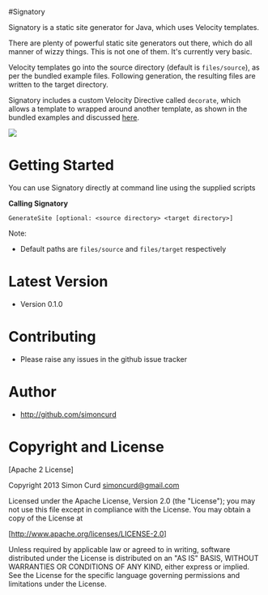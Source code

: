 #Signatory

Signatory is a static site generator for Java, which uses Velocity templates.

There are plenty of powerful static site generators out there, which do all manner
of wizzy things. This is not one of them. It's currently very basic.

Velocity templates go into the source directory (default is `files/source`), as per
the bundled example files. Following generation, the resulting files are written to
the target directory. 

Signatory includes a custom Velocity Directive called `decorate`, which allows a 
template to wrapped around another template, as shown in the bundled examples
and discussed [here](http://simoncurd.com/2013/03/17/using-decorators-in-velocity-without-sitemesh/).

<img src="https://api.travis-ci.org/simoncurd/signatory.png"/>

# Getting Started

You can use Signatory directly at command line using the supplied scripts

**Calling Signatory**

	GenerateSite [optional: <source directory> <target directory>]

Note: 
* Default paths are `files/source` and `files/target` respectively

# Latest Version

* Version 0.1.0

# Contributing

* Please raise any issues in the github issue tracker

# Author

* http://github.com/simoncurd

# Copyright and License

[Apache 2 License]

Copyright 2013 Simon Curd simoncurd@gmail.com

Licensed under the Apache License, Version 2.0 (the "License"); you may not use this file except in compliance with the License. You may obtain a copy of the License at

[http://www.apache.org/licenses/LICENSE-2.0]

Unless required by applicable law or agreed to in writing, software distributed under the License is distributed on an "AS IS" BASIS, WITHOUT WARRANTIES OR CONDITIONS OF ANY KIND, either express or implied. See the License for the specific language governing permissions and limitations under the License.
